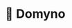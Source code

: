 ---
title: "🔴 Domyno"
image: "/assets/images/projects/domyno.png"
release: 2021
link: https://itch.gerardgascon.com/domyno
description: A game developed for the MashUp Game Jam 2 about using dominoes to press a button.
short-description: Press a button using dominoes.
remarkable: true
---